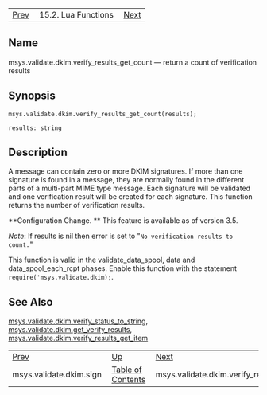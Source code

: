 |     |     |     |
| --- | --- | --- |
| [Prev](lua.ref.msys.validate.dkim.sign)  | 15.2. Lua Functions |  [Next](lua.ref.msys.validate.dkim.verify_results_get_item.php) |

<a name="lua.ref.msys.validate.dkim.verify_results_get_count"></a>
## Name

msys.validate.dkim.verify_results_get_count — return a count of verification results

<a name="idp27221280"></a>
## Synopsis

`msys.validate.dkim.verify_results_get_count(results);`

`results: string`<a name="idp27223984"></a>
## Description

A message can contain zero or more DKIM signatures. If more than one signature is found in a message, they are normally found in the different parts of a multi-part MIME type message. Each signature will be validated and one verification result will be created for each signature. This function returns the number of verification results.

**Configuration Change. ** This feature is available as of version 3.5.

*Note*: If results is nil then error is set to "`No verification results to count.`"

This function is valid in the validate_data_spool, data and data_spool_each_rcpt phases. Enable this function with the statement `require('msys.validate.dkim);`.

<a name="idp27231088"></a>
## See Also

[msys.validate.dkim.verify_status_to_string](lua.ref.msys.validate.dkim.verify_status_to_string "msys.validate.dkim.verify_status_to_string"), [msys.validate.dkim.get_verify_results](lua.ref.msys.validate.dkim.get_verify_results.php "msys.validate.dkim.get_verify_results"), [msys.validate.dkim.verify_results_get_item](lua.ref.msys.validate.dkim.verify_results_get_item.php "msys.validate.dkim.verify_results_get_item")

|     |     |     |
| --- | --- | --- |
| [Prev](lua.ref.msys.validate.dkim.sign)  | [Up](lua.function.details.php) |  [Next](lua.ref.msys.validate.dkim.verify_results_get_item.php) |
| msys.validate.dkim.sign  | [Table of Contents](index) |  msys.validate.dkim.verify_results_get_item |
